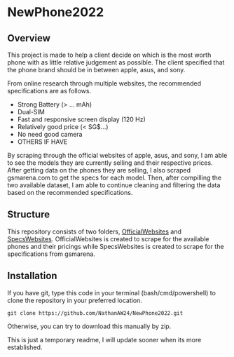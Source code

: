 # NewPhone2022

## Overview
This project is made to help a client decide on which is the most worth phone with as little relative judgement as possible. The client specified that the phone brand should be in between apple, asus, and sony.

From online research through multiple websites, the recommended specifications are as follows.
- Strong Battery (> ... mAh)
- Dual-SIM 
- Fast and responsive screen display (120 Hz)
- Relatively good price (< SG$...)
- No need good camera
- OTHERS IF HAVE

By scraping through the official websites of apple, asus, and sony, I am able to see the models they are currently selling and their respective prices. After getting data on the phones they are selling, I also scraped gsmarena.com to get the specs for each model. Then, after compilling the two available dataset, I am able to continue cleaning and filtering the data based on the recommended specifications.

## Structure
This repository consists of two folders, <a href='https://github.com/NathanAW24/NewPhone2022/tree/nathan-commits/OfficialWebsites'>OfficialWebsites<a> and <a href='https://github.com/NathanAW24/NewPhone2022/tree/nathan-commits/SpecsWebsites'>SpecsWebsites<a>. OfficialWebsites is created to scrape for the available phones and their pricings while SpecsWebsites is created to scrape for the specifications from gsmarena.

## Installation
If you have git, type this code in your terminal (bash/cmd/powershell) to clone the repository in your preferred location.
```
git clone https://github.com/NathanAW24/NewPhone2022.git
```
Otherwise, you can try to download this manually by zip.

This is just a temporary readme, I will update sooner when its more established.